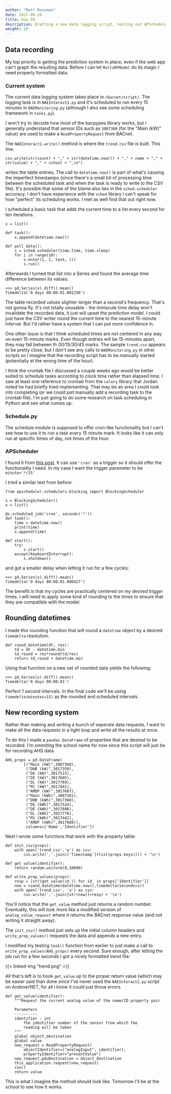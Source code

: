 ```yaml
---
author: "Matt Rossman"
date: 2017-08-28
title: Day 59
description: Drafting a new data logging script, testing out APScheduler
weight: 10
---
```


## Data recording
My top priority is getting the prediction system in place, even if the web app can't graph the resulting data. Before I can let `MultiRFModel` do its magic I need properly formatted data.

### Current system
The current data logging system takes place in `/bacnet/script/`. The logging task is in `NAEInteract1.py` and it's scheduled to run every 15 minutes in `NAEMonitoring.py` (although I also see some scheduling framework in `tasks.py`).

I won't try to decode how most of the bacpypes library works, but I generally understand that sensor IDs such as `3007360` (for the "Main (kW)" value) are used to make a  `ReadPropertyRequest` from BACnet.

The `NAEInteract1.write()` method is where the `trend.csv` file is built. This line:

	csv.write(str(count) + "," + str(datetime.now()) + "," + name + "," + str(value) + "," + school + ",\n")

writes the table entries. The call to `datetime.now()` is part of what's causing the imperfect timestamps (since there's a small bit of processing time between the scheduled task and when the task is ready to write to the CSV file). It's possible that some of the blame also lies in the `sched.scheduler` accuracy. I don't have experience with the `sched` library I can't speak for how "perfect" its scheduling works. I met as well find that out right now.

I scheduled a basic task that adds the current time to a list every second for ten iterations.

	x = list()

	def task():
	    x.append(datetime.now())

	def pull_data():
	    s = sched.scheduler(time.time, time.sleep)
	    for i in range(10):
			s.enter(1, 1, task, ())
			s.run()


Afterwards I turned that list into a Series and found the average time difference between its values:

	>>> pd.Series(x).diff().mean()
	Timedelta('0 days 00:00:01.001250')

The table recorded values slighter longer than a second's frequency. That's not gonna fly. It's not totally unusable - the miniscule time delay won't invalidate the recorded data, it just will upset the prediction model. I could just have the CSV writer round the current time to the nearest 15-minute interval. But I'd rather have a system that I can put more confidence in.

One other issue is that I think scheduled times are not centered in any way on even 15-minute marks. Even though entries will be 15-minutes apart, they may fall between th *00/15/30/45* marks. The sample `trend.csv` appears to be pretty close, but I don't see any calls to `NAEMonitoring.py` in other scripts so I imagine that the recording script has to be manually started (potentially at the wrong time of the hour).

I think the crontab file I discussed a couple weeks ago would be better suited to schedule tasks according to clock time rather than elapsed time. I saw at least one reference to crontab from the `celery` library that Jordan noted he had briefly tried implementing. That may be an area I could look into completing (or we could just manually add a recording task to the crontab file). I'm just going to do some research on task scheduling in Python and see what comes up.

### Schedule.py
The schedule module is supposed to offer cron-like functionality but I can't see how to use it to run a task every 15 minute mark. It looks like it can only run at specific times of day, not times of the hour.

### APScheduler
I found it from [this post](https://stackoverflow.com/questions/22715086/scheduling-python-script-to-run-every-hour-accurately). It can use `'cron'` as a trigger so it should offer the functionality I need. In my case I want the trigger parameter to be `minute='*/15'`

I tried a similar test from before:

	from apscheduler.schedulers.blocking import BlockingScheduler

	s = BlockingScheduler()
	x = list()

	@s.scheduled_job('cron', second=('*'))
	def task():
	    time = datetime.now()
	    print(time)
	    x.append(time)

	def start():
	    try:
			s.start()
	    except(KeyboardInterrupt):
			s.shutdown()

and got a smaller delay when letting it run for a few cycles:

	>>> pd.Series(x).diff().mean()
	Timedelta('0 days 00:00:01.000427')

The benefit is that my cycles are practically centered on my desired trigger times. I will need to apply some kind of rounding to the times to ensure that they are compatible with the model.

## Rounding datetimes

I made this rounding function that will round a `datetime` object by a desired `timedelta` resolution.

	def round_datetime(dt, res):
	    td = dt - datetime.min
	    td_round = res*round(td/res)
	    return td_round + datetime.min

Using that function on a new set of rounded data yields the following:

	>>> pd.Series(x).diff().mean()
	Timedelta('0 days 00:00:01')

Perfect 1 second intervals. In the final code we'll be using `timedelta(minutes=15)` as the rounded and scheduled intervals.


## New recording system
Rather than making and writing a bunch of seperate data requests, I want to make all the data requests in a tight loop and write all the results at once.

To do this I made a `pandas.DataFrame` of properties that are desired to be recorded. I'm ommiting the school name for now since this script will just be for recording AHS data.

	AHS_props = pd.DataFrame(
		    [("Main (kW)",3007360),
		     ("DHB (kW)",3017359),
		     ("DG (kW)",3017523),
		     ("DE (kW)",3017605),
		     ("DL (kW)",3017769),
		     ("M1 (kW)",3017441),
		     ("AMDP (kW)",3017687),
		     ("Main (kWh)",3007361),
		     ("DHB (kWh)",3017360),
		     ("DG (kWh)",3017524),
		     ("DE (kWh)",3017606),
		     ("DL (kWh)",3017770),
		     ("M1 (kWh)",3017442),
		     ("AMDP (kWh)",3017688)],
		     columns=['Name','Identifier'])

Next I wrote some functions that work with the property table:

	def init_csv(props):
	    with open('trend.csv','w') as csv:
			csv.write(','.join(['Timestamp']+list(props.keys())) + '\n')

	def get_value(identifier):
	    return random.uniform(0,10000)
	    
	def write_prop_values(props):
	    resp = [str(get_value(id_)) for id_ in props['Identifier']]
	    now = round_datetime(datetime.now(),timedelta(seconds=1))
	    with open('trend.csv', 'a') as csv:
			csv.write(','.join([str(now)]+resp) + '\n')

You'll notice that the `get_value` method just returns a random number. Eventually, this will look more like a modified version of `analog_value_request` where it returns the BACnet response value (and not writing it straight away).

The `init_csv()` method just sets up the initial column headers and `write_prop_values()` requests the data and appends a new entry.

I modified my testing `task()` function from earlier to just make a call to `write_prop_values(AHS_props)` every second. Sure enough, after letting the job run for a few seconds I got a nicely formatted trend file:

{{< linked-img "trend.png" >}}

All that's left is to hook `get_value` up to the proper return value (which may be easier said than done since I've never used the `NAEInteract1.py` script on AndoverNET, for all I know it could just throw errors.

	def get_value(identifier):
	    """Request the current analog value of the name/ID property pair

	    Parameters
	    ----------
	    identifier : int
			The identifier number of the sensor from which the
			reading will be taken
	    """
	    global object_destination
	    global value
	    new_request = ReadPropertyRequest(
			objectIdentifier=("analogInput", identifier),
			propertyIdentifier="presentValue")
	    new_request.pduDestination = object_destination
	    this_application.request(new_request)
	    run()
	    return value

This is what I imagine the method should look like. Tomorrow I'll be at the school to see how it works.
